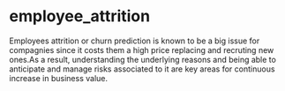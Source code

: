 # employee_attrition

Employees attrition or churn prediction is known to be a big issue for compagnies since it costs them a high price replacing and recruting new ones.As a result, understanding the underlying reasons and being able to anticipate and manage risks associated to it are key areas for continuous increase in business value.
